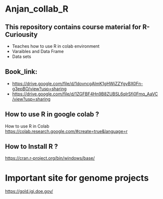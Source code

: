 # Anjan_collab_R

## This repository contains course material for R-Curiousity 
- Teaches how to use R in colab environment 
- Varaibles and Data Frame 
- Data sets 
## Book_link:
- <https://drive.google.com/file/d/1dovncgAlmK1gHWjZZYgyBX0Fn-g3epBO/view?usp=sharing>
- <https://drive.google.com/file/d/1ZGFBF4Hn9B8ZUBSL6qlrSfj0Fmq_AaVC/view?usp=sharing>
## How to use R in google colab ?
How to use R in Colab
<https://colab.research.google.com/#create=true&language=r>
## How to Install R ?
<https://cran.r-project.org/bin/windows/base/>
# Important site for genome projects 
<https://gold.jgi.doe.gov/>
